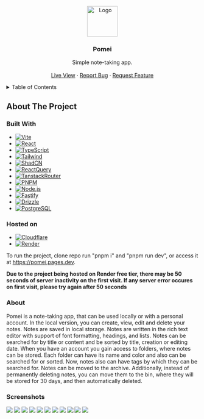 <!-- PROJECT LOGO -->
<br />
<div align="center">
  <img src="https://raw.githubusercontent.com/Dunkelhaiser/Pomei/main/apps/client/public/logo.png" alt="Logo" width="80" height="80">

  <h3 align="center">Pomei</h3>

  <p align="center">
    Simple note-taking app.
    <br />
    <br />
    <a href="https://pomei.pages.dev">Live View</a>
    ·
    <a href="https://github.com/Dunkelhaiser/Pomei/issues">Report Bug</a>
    ·
    <a href="https://github.com/Dunkelhaiser/Pomei/issues">Request Feature</a>
  </p>
</div>

<details>
  <summary>Table of Contents</summary>
  <ol>
    <li>
      <a href="#about-the-project">About The Project</a>
      <ul>
        <li><a href="#built-with">Built With</a></li>
        <li><a href="#hosted-on">Hosted On</a></li>
        <li><a href="#about">Screenshots</a></li>
        <li><a href="#screenshots">Screenshots</a></li>
      </ul>
    </li>
  </ol>
</details>

## About The Project

### Built With

- [![Vite][Vitejs]][Vite-url]
- [![React][React.js]][React-url]
- [![TypeScript][TypeScriptlang]][TypeScript-url]
- [![Tailwind][Tailwind]][Tailwind-url]
- [![ShadCN][ShadCN]][ShadCN-url]
- [![ReactQuery][ReactQuery]][ReactQuery-url]
- [![TanstackRouter][TanstackRouter]][TanstackRouter-url]
- [![PNPM][PNPM]][PNPM-url]
- [![Node.js][Node]][Node-url]
- [![Fastify][Fastify]][Fastify-url]
- [![Drizzle][Drizzle]][Drizzle-url]
- [![PostgreSQL][Postgres]][Postgres-url]

### Hosted on

- [![Cloudflare][Cloudflare]][Cloudflare-url]
- [![Render][Render]][Render-url]

To run the project, clone repo run "pnpm i" and "pnpm run dev", or access it at <https://pomei.pages.dev>.

**Due to the project being hosted on Render free tier, there may be 50 seconds of server inactivity on the first visit. If any server error occures on first visit, please try again after 50 seconds**

### About

Pomei is a note-taking app, that can be used locally or with a personal account.
In the local version, you can create, view, edit and delete your notes. Notes are saved in local storage. Notes are written in the rich text editor with support of font formatting, headings, and lists. Notes can be searched for by title or content and be sorted by title, creation or editing date.
When you have an account you gain access to folders, where notes can be stored. Each folder can have its name and color and also can be searched for or sorted. Now, notes also can have tags by which they can be searched for. Notes can be moved to the archive. Additionally, instead of permanently deleting notes, you can move them to the bin, where they will be stored for 30 days, and then automatically deleted.

### Screenshots

![](images/screenshots/1.png)
![](images/screenshots/2.png)
![](images/screenshots/3.png)
![](images/screenshots/4.png)
![](images/screenshots/5.png)
![](images/screenshots/6.png)
![](images/screenshots/7.png)
![](images/screenshots/8.png)
![](images/screenshots/9.png)
![](images/screenshots/10.png)
![](images/screenshots/11.png)

[React.js]: https://img.shields.io/badge/React-20232A?style=for-the-badge&logo=react&logoColor=61DAFB
[React-url]: https://react.dev/
[Tailwind]: https://img.shields.io/badge/tailwindcss-%2338B2AC.svg?style=for-the-badge&logo=tailwind-css&logoColor=white
[Tailwind-url]: https://tailwindcss.com/
[ShadCN]: https://img.shields.io/badge/shadcn%2Fui-000000?style=for-the-badge&logo=shadcnui&logoColor=white
[ShadCN-url]: https://ui.shadcn.com/
[TypeScriptlang]: https://img.shields.io/badge/TypeScript-007ACC?style=for-the-badge&logo=typescript&logoColor=white
[TypeScript-url]: https://www.typescriptlang.org/
[Vitejs]: https://img.shields.io/badge/vite-%23646CFF.svg?style=for-the-badge&logo=vite&logoColor=white
[Vite-url]: https://vitejs.dev/
[ReactQuery]: https://img.shields.io/badge/React_Query-FF4154?style=for-the-badge&logo=ReactQuery&logoColor=white
[ReactQuery-url]: https://tanstack.com/query/latest
[TanstackRouter]: https://img.shields.io/badge/react%20router-10b981?style=for-the-badge&logo=react%20table&logoColor=white
[TanstackRouter-url]: https://tanstack.com/router/latest
[Node]: https://img.shields.io/badge/node.js-6DA55F?style=for-the-badge&logo=node.js&logoColor=white
[Node-url]: https://nodejs.org/
[Fastify]:https://img.shields.io/badge/fastify-%23000000.svg?style=for-the-badge&logo=fastify&logoColor=white
[Fastify-url]: https://fastify.dev/
[Postgres]: https://img.shields.io/badge/postgres-%23316192.svg?style=for-the-badge&logo=postgresql&logoColor=white
[Postgres-url]: https://www.postgresql.org/
[Drizzle]: https://img.shields.io/badge/drizzle-C5F74F?style=for-the-badge&logo=drizzle&logoColor=black
[Drizzle-url]: https://orm.drizzle.team/
[PNPM]: https://img.shields.io/badge/pnpm-yellow?style=for-the-badge&logo=pnpm&logoColor=white
[PNPM-url]: https://pnpm.io/

[Cloudflare]: https://img.shields.io/badge/Cloudflare%20Pages-F38020?style=for-the-badge&logo=Cloudflare%20Pages&logoColor=white
[Cloudflare-url]: https://pages.cloudflare.com/
[Render]: https://img.shields.io/badge/Render-46E3B7?style=for-the-badge&logo=render&logoColor=white
[Render-url]: https://render.com/
